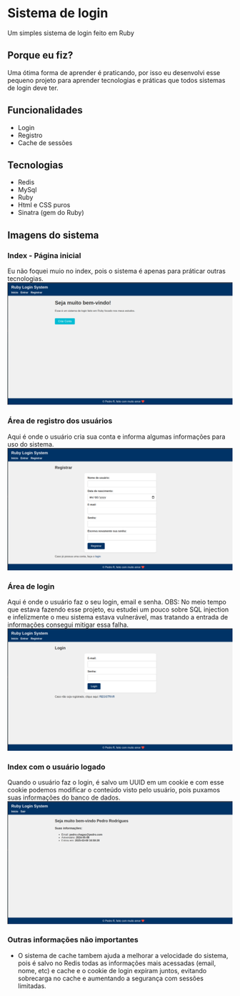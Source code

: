 # Sistema de login 
Um simples sistema de login feito em Ruby

## Porque eu fiz?
Uma ótima forma de aprender é praticando, por isso eu desenvolvi esse pequeno projeto para aprender tecnologias e práticas que todos sistemas de login deve ter.

## Funcionalidades
 - Login
 - Registro
 - Cache de sessões

## Tecnologias
 - Redis
 - MySql
 - Ruby
 - Html e CSS puros
 - Sinatra (gem do Ruby)

## Imagens do sistema
### Index - Página inicial
Eu não foquei muio no index, pois o sistema é apenas para práticar outras tecnologias.
![Index - Pagina inicial](https://github.com/pedrorchagas/login-ruby/blob/main/Images/Index.png)
### Área de registro dos usuários
Aqui é onde o usuário cria sua conta e informa algumas informações para uso do sistema.
![Area de registro](https://github.com/pedrorchagas/login-ruby/blob/main/Images/Registrar.png)
### Área de login
Aqui é onde o usuário faz o seu login, email e senha. 
OBS: No meio tempo que estava fazendo esse projeto, eu estudei um pouco sobre SQL injection e infelizmente o meu sistema estava vulnerável, mas tratando a entrada de informações consegui mitigar essa falha.
![Area de login](https://github.com/pedrorchagas/login-ruby/blob/main/Images/Login.png)
### Index com o usuário logado
Quando o usuário faz o login, é salvo um UUID em um cookie e com esse cookie podemos modificar o conteúdo visto pelo usuário, pois puxamos suas informações do banco de dados.
![Index - Qunado logado](https://github.com/pedrorchagas/login-ruby/blob/main/Images/Logado.png)

### Outras informações não importantes
 - O sistema de cache tambem ajuda a melhorar a velocidade do sistema, pois é salvo no Redis todas as informações mais acessadas (email, nome, etc) e cache e o cookie de login expiram juntos, evitando sobrecarga no cache e aumentando a segurança com sessões limitadas.
